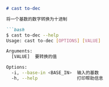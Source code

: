 ```markdown
# cast to-dec

将一个基数的数字转换为十进制

```bash
$ cast to-dec --help
Usage: cast to-dec [OPTIONS] [VALUE]

Arguments:
  [VALUE]  要转换的值

Options:
  -i, --base-in <BASE_IN>  输入的基数
  -h, --help               打印帮助信息
```
```